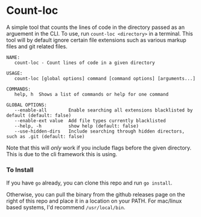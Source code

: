 # Count-loc

A simple tool that counts the lines of code in the directory passed as an
arguement in the CLI. To use, run `count-loc <directory>` in a terminal. This
tool will by default ignore certain file extensions such as various markup
files and git related files.

```console
NAME:
   count-loc - Count lines of code in a given directory

USAGE:
   count-loc [global options] command [command options] [arguments...]

COMMANDS:
   help, h  Shows a list of commands or help for one command

GLOBAL OPTIONS:
   --enable-all        Enable searching all extensions blacklisted by default (default: false)
   --enable-ext value  Add file types currently blacklisted
   --help, -h          show help (default: false)
   --use-hidden-dirs   Include searching through hidden directors, such as .git (default: false)
```

Note that this will _only_ work if you include flags before the given
directory. This is due to the cli framework this is using.

### To Install

If you have `go` already, you can clone this repo and run `go install`.

Otherwise, you can pull the binary from the github releases page on the right
of this repo and place it in a location on your PATH. For mac/linux based
systems, I'd recommend `/usr/local/bin`.
